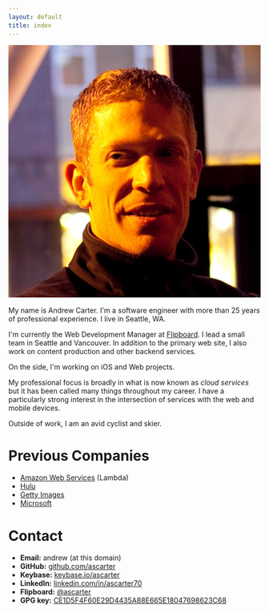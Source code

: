 ```yaml
---
layout: default
title: index
---
```


<img class="portrait" src="images/andrew-full@0.5x.png" alt="Portrait of Andrew Carter" />

My name is Andrew Carter. I'm a software engineer with more than 25 years of professional experience. I live in Seattle, WA.

I'm currently the Web Development Manager at [Flipboard](https://flipboard.com). I lead a small team in Seattle and Vancouver. In addition to the primary web site, I also work on content production and other backend services.

On the side, I'm working on iOS and Web projects.

My professional focus is broadly in what is now known as *cloud services* but it has been called many things throughout my career. I have a particularly strong interest in the intersection of services with the web and mobile devices.

Outside of work, I am an avid cyclist and skier.

# Previous Companies

* [Amazon Web Services](https://aws.amazon.com) (Lambda)
* [Hulu](https://hulu.com)
* [Getty Images](https://gettyimages.com)
* [Microsoft](https://microsoft.com)

# Contact

* **Email:** andrew (at this domain)
* **GitHub:** [github.com/ascarter](http://github.com/ascarter)
* **Keybase:** [keybase.io/ascarter](https://keybase.io/ascarter)
* **LinkedIn:** [linkedin.com/in/ascarter70](https://www.linkedin.com/in/ascarter70)
* **Flipboard:** [@ascarter](https://flipboard.com/@ascarter)
* **GPG key:** [CE1D5F4F60E29D4435A88E665E18047698623C68](/CE1D5F4F60E29D4435A88E665E18047698623C68.txt)


